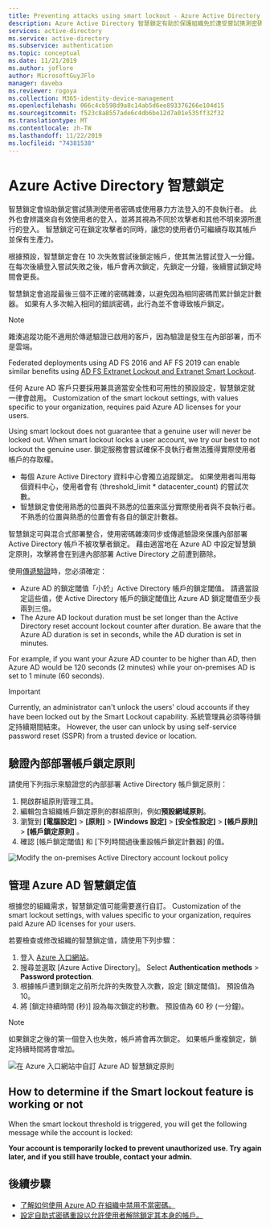 ```yaml
---
title: Preventing attacks using smart lockout - Azure Active Directory
description: Azure Active Directory 智慧鎖定有助於保護組織免於遭受嘗試猜測密碼的暴力攻擊
services: active-directory
ms.service: active-directory
ms.subservice: authentication
ms.topic: conceptual
ms.date: 11/21/2019
ms.author: joflore
author: MicrosoftGuyJFlo
manager: daveba
ms.reviewer: rogoya
ms.collection: M365-identity-device-management
ms.openlocfilehash: 066c4cb598d9a8c14ab5d6ee893376266e104d15
ms.sourcegitcommit: f523c8a8557ade6c4db6be12d7a01e535ff32f32
ms.translationtype: MT
ms.contentlocale: zh-TW
ms.lasthandoff: 11/22/2019
ms.locfileid: "74381538"
---
```

# <a name="azure-active-directory-smart-lockout"></a>Azure Active Directory 智慧鎖定

智慧鎖定會協助鎖定嘗試猜測使用者密碼或使用暴力方法登入的不良執行者。 此外也會辨識來自有效使用者的登入，並將其視為不同於攻擊者和其他不明來源所進行的登入。 智慧鎖定可在鎖定攻擊者的同時，讓您的使用者仍可繼續存取其帳戶並保有生產力。

根據預設，智慧鎖定會在 10 次失敗嘗試後鎖定帳戶，使其無法嘗試登入一分鐘。 在每次後續登入嘗試失敗之後，帳戶會再次鎖定，先鎖定一分鐘，後續嘗試鎖定時間會更長。

智慧鎖定會追蹤最後三個不正確的密碼雜湊，以避免因為相同密碼而累計鎖定計數器。 如果有人多次輸入相同的錯誤密碼，此行為並不會導致帳戶鎖定。

 > [!NOTE]
 > 雜湊追蹤功能不適用於傳遞驗證已啟用的客戶，因為驗證是發生在內部部署，而不是雲端。

Federated deployments using AD FS 2016 and AF FS 2019 can enable similar benefits using [AD FS Extranet Lockout and Extranet Smart Lockout](https://docs.microsoft.com/windows-server/identity/ad-fs/operations/configure-ad-fs-extranet-smart-lockout-protection).

任何 Azure AD 客戶只要採用兼具適當安全性和可用性的預設設定，智慧鎖定就一律會啟用。 Customization of the smart lockout settings, with values specific to your organization, requires paid Azure AD licenses for your users.

Using smart lockout does not guarantee that a genuine user will never be locked out. When smart lockout locks a user account, we try our best to not lockout the genuine user. 鎖定服務會嘗試確保不良執行者無法獲得實際使用者帳戶的存取權。  

* 每個 Azure Active Directory 資料中心會獨立追蹤鎖定。 如果使用者叫用每個資料中心，使用者會有 (threshold_limit * datacenter_count) 的嘗試次數。
* 智慧鎖定會使用熟悉的位置與不熟悉的位置來區分實際使用者與不良執行者。 不熟悉的位置與熟悉的位置會有各自的鎖定計數器。

智慧鎖定可與混合式部署整合，使用密碼雜湊同步或傳遞驗證來保護內部部署 Active Directory 帳戶不被攻擊者鎖定。 藉由適當地在 Azure AD 中設定智慧鎖定原則，攻擊將會在到達內部部署 Active Directory 之前遭到篩除。

使用[傳遞驗證](../hybrid/how-to-connect-pta.md)時，您必須確定：

* Azure AD 的鎖定閾值「小於」Active Directory 帳戶的鎖定閾值。 請適當設定這些值，使 Active Directory 帳戶的鎖定閾值比 Azure AD 鎖定閾值至少長兩到三倍。 
* The Azure AD lockout duration must be set longer than the Active Directory reset account lockout counter after duration. Be aware that the Azure AD duration is set in seconds, while the AD duration is set in minutes. 

For example, if you want your Azure AD counter to be higher than AD, then Azure AD would be 120 seconds (2 minutes) while your on-premises AD is set to 1 minute (60 seconds).

> [!IMPORTANT]
> Currently, an administrator can't unlock the users' cloud accounts if they have been locked out by the Smart Lockout capability. 系統管理員必須等待鎖定持續期間結束。 However, the user can unlock by using self-service password reset (SSPR) from a trusted device or location.

## <a name="verify-on-premises-account-lockout-policy"></a>驗證內部部署帳戶鎖定原則

請使用下列指示來驗證您的內部部署 Active Directory 帳戶鎖定原則：

1. 開啟群組原則管理工具。
2. 編輯包含組織帳戶鎖定原則的群組原則，例如**預設網域原則**。
3. 瀏覽到 **[電腦設定]**  >  **[原則]**  >  **[Windows 設定]**  >  **[安全性設定]**  >  **[帳戶原則]**  >  **[帳戶鎖定原則]** 。
4. 確認 [帳戶鎖定閾值] 和 [下列時間過後重設帳戶鎖定計數器] 的值。

![Modify the on-premises Active Directory account lockout policy](./media/howto-password-smart-lockout/active-directory-on-premises-account-lockout-policy.png)

## <a name="manage-azure-ad-smart-lockout-values"></a>管理 Azure AD 智慧鎖定值

根據您的組織需求，智慧鎖定值可能需要進行自訂。 Customization of the smart lockout settings, with values specific to your organization, requires paid Azure AD licenses for your users.

若要檢查或修改組織的智慧鎖定值，請使用下列步驟：

1. 登入 [Azure 入口網站](https://portal.azure.com)。
1. 搜尋並選取 [Azure Active Directory]。 Select **Authentication methods** > **Password protection**.
1. 根據帳戶遭到鎖定之前所允許的失敗登入次數，設定 [鎖定閾值]。 預設值為 10。
1. 將 [鎖定持續時間 (秒)] 設為每次鎖定的秒數。 預設值為 60 秒 (一分鐘)。

> [!NOTE]
> 如果鎖定之後的第一個登入也失敗，帳戶將會再次鎖定。 如果帳戶重複鎖定，鎖定持續時間將會增加。

![在 Azure 入口網站中自訂 Azure AD 智慧鎖定原則](./media/howto-password-smart-lockout/azure-active-directory-custom-smart-lockout-policy.png)

## <a name="how-to-determine-if-the-smart-lockout-feature-is-working-or-not"></a>How to determine if the Smart lockout feature is working or not

When the smart lockout threshold is triggered, you will get the following message while the account is locked:

**Your account is temporarily locked to prevent unauthorized use. Try again later, and if you still have trouble, contact your admin.**

## <a name="next-steps"></a>後續步驟

* [了解如何使用 Azure AD 在組織中禁用不當密碼。](howto-password-ban-bad.md)
* [設定自助式密碼重設以允許使用者解除鎖定其本身的帳戶。](quickstart-sspr.md)
